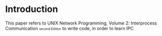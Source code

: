 # Introduction
This paper refers to UNIX Network Programming, Volume 2: Interprocess Communication <font size=1>second Edition</font> to write code, in order to learn IPC
